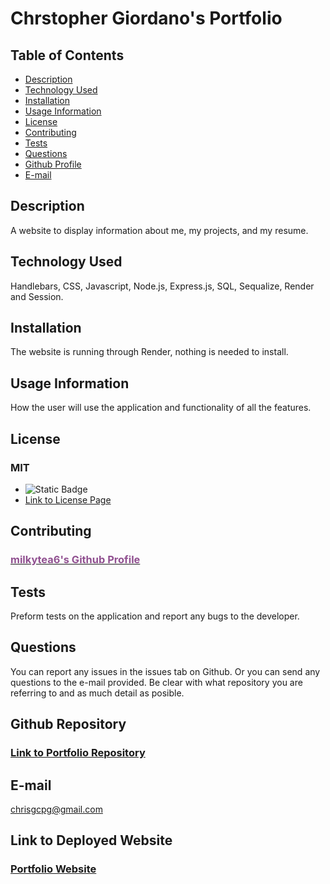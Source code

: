 # Chrstopher Giordano's Portfolio
  
  ## Table of Contents
  * [Description](#description)
  * [Technology Used](#technology-used)
  * [Installation](#installation)
  * [Usage Information](#usage-information)
  * [License](#license)
  * [Contributing](#contributing)
  * [Tests](#tests)
  * [Questions](#questions)
  * [Github Profile](#github)
  * [E-mail](#email)
  
  ## Description <a id="description"></a>
  A website to display information about me, my projects, and my resume.
  
  ## Technology Used <a id="technology-used"></a>
  Handlebars, CSS, Javascript, Node.js, Express.js, SQL, Sequalize, Render and Session.
  
  ## Installation <a id="installation"></a>
  The website is running through Render, nothing is needed to install.
  
  ## Usage Information <a id="usage-information"></a>
  How the user will use the application and functionality of all the features.

  
  ## License <a id="license"></a>
  ### MIT
  * ![Static Badge](https://img.shields.io/badge/MIT-Badge-red?style=flat)
  * [Link to License Page](https://opensource.org/license/mit)
  
  ## Contributing <a id="contributing"></a>
 ### [<font color="#905090">milkytea6's Github Profile</font>](https://github.com/milkytea6)

  
  ## Tests <a id="tests"></a>
  Preform tests on the application and report any bugs to the developer.

  
  ## Questions <a id="questions"></a>
  You can report any issues in the issues tab on Github. Or you can send any questions to the e-mail provided. 
  Be clear with what repository you are referring to and as much detail as posible.
  ## Github Repository <a id="github"></a>
  ### [Link to Portfolio Repository](https://github.com/Milkytea6/portfolio-v2)
  ## E-mail <a id="email"></a>
  chrisgcpg@gmail.com
  ## Link to Deployed Website
  ### [Portfolio Website](https://portfolio-v2-6ktr.onrender.com/)
  

